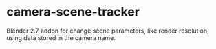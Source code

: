# camera-scene-tracker
Blender 2.7 addon for change scene parameters, like render resolution, using data stored in the camera name.
